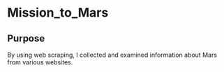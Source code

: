 # Mission_to_Mars


## Purpose
By using web scraping, I collected and examined information about Mars from various websites.
